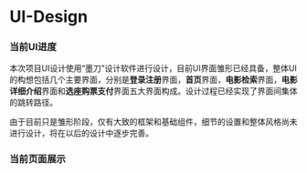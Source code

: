 # UI-Design

### 当前UI进度

​      本次项目UI设计使用“墨刀”设计软件进行设计，目前UI界面雏形已经具备，整体UI的构想包括几个主要界面，分别是**登录注册**界面，**首页**界面，**电影检索**界面，**电影详细介绍**界面和**选座购票支付**界面五大界面构成。设计过程已经实现了界面间集体的跳转路径。

​     由于目前只是雏形阶段，仅有大致的框架和基础组件，细节的设置和整体风格尚未进行设计，将在以后的设计中逐步完善。

### 当前页面展示

<p><img src="</UI_image/1-1_themePage.png>" alt="" /></p>

<p><img src="<https://github.com/Movie-ticket-Sale-System/UI-Design/tree/master/UI_image/1-2_detailPage.png>" alt="" /></p>

<p><img src="<https://github.com/Movie-ticket-Sale-System/UI-Design/tree/master/UI_image/1-1_payPage.png>" alt="" /></p>









